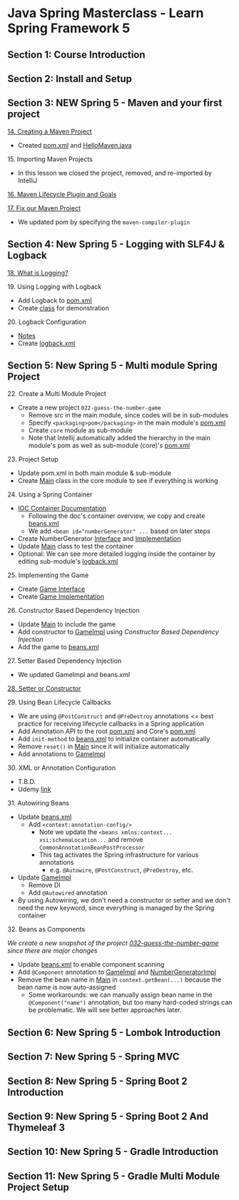 # Java Spring Masterclass - Learn Spring Framework 5

## Section 1: Course Introduction

## Section 2: Install and Setup

## Section 3: NEW Spring 5 - Maven and your first project

[14. Creating a Maven Project](014_hello-maven/)
- Created [pom.xml](014_hello-maven/pom.xml) and [HelloMaven.java](014_hello-maven/src/main/java/academy/learnprogramming/HelloMaven.java)

15\. Importing Maven Projects

- In this lesson we closed the project, removed, and re-imported by IntelliJ

[16. Maven Lifecycle Plugin and Goals](016_maven-lifecycle.md)

[17. Fix our Maven Project](014_hello-maven/pom.xml)

- We updated pom by specifying the `maven-compiler-plugin`

## Section 4: New Spring 5 - Logging with SLF4J & Logback

[18. What is Logging?](018_logging.md)

19\. Using Logging with Logback
- Add Logback to [pom.xml](014_hello-maven/pom.xml)
- Create [class](014_hello-maven/src/main/java/academy/learnprogramming/L19Logback.java) for demonstration

20\. Logback Configuration
- [Notes](020_logback_config.md)
- Create [logback.xml](014_hello-maven/src/main/resources/logback.xml)

## Section 5: New Spring 5 - Multi module Spring Project

22\. Create a Multi Module Project
- Create a new project `022-guess-the-number-game`
    - Remove src in the main module, since codes will be in sub-modules
    - Specify ```<packaging>pom</packaging>``` in the main module's [pom.xml](022-guess-the-number-game/pom.xml)
    - Create `core` module as sub-module
    - Note that Intellij automatically added the hierarchy in the main module's pom as well as sub-module (core)'s [pom.xml](022-guess-the-number-game/core/pom.xml)

23\. Project Setup
- Update pom.xml in both main module & sub-module
- Create [Main](022-guess-the-number-game/core/src/main/java/academy/learnprogramming/Main.java) class in the core module to see if everything is working

24\. Using a Spring Container
- [IOC Container Documentation](https://docs.spring.io/spring-framework/reference/core/beans.html)
    - Following the doc's container overview, we copy and create [beans.xml](022-guess-the-number-game/core/src/main/resources/beans.xml)
    - We add `<bean id="numberGenerator" ...` based on later steps
- Create NumberGenerator [Interface](022-guess-the-number-game/core/src/main/java/academy/learnprogramming/NumberGenerator.java) and [Implementation](022-guess-the-number-game/core/src/main/java/academy/learnprogramming/NumberGeneratorImpl.java)
- Update [Main](022-guess-the-number-game/core/src/main/java/academy/learnprogramming/Main.java) class to test the container
- Optional: We can see more detailed logging inside the container by editing sub-module's [logback.xml](022-guess-the-number-game/core/src/main/resources/logback.xml)

25\. Implementing the Game
- Create [Game Interface](022-guess-the-number-game/core/src/main/java/academy/learnprogramming/Game.java)
- Create [Game Implementation](022-guess-the-number-game/core/src/main/java/academy/learnprogramming/GameImpl.java)

26\. Constructor Based Dependency Injection
- Update [Main](022-guess-the-number-game/core/src/main/java/academy/learnprogramming/Main.java) to include the game
- Add constructor to [GameImpl](022-guess-the-number-game/core/src/main/java/academy/learnprogramming/GameImpl.java) using _Constructor Based Dependency Injection_
- Add the game to [beans.xml](022-guess-the-number-game/core/src/main/resources/beans.xml)

27\. Setter Based Dependency Injection
- We updated GameImpl and beans.xml

[28. Setter or Constructor](028_setter_or_constructor.md)

29\. Using Bean Lifecycle Callbacks
- We are using `@PostConstruct` and `@PreDestroy` annotations <= best practice for receiving lifecycle callbacks in a Spring application
- Add Annotation API to the root [pom.xml](022-guess-the-number-game/pom.xml) and Core's [pom.xml](022-guess-the-number-game/core/pom.xml)
- Add `init-method` to [beans.xml](022-guess-the-number-game/core/src/main/resources/beans.xml) to initialize container automatically
- Remove `reset()` in [Main](022-guess-the-number-game/core/src/main/java/academy/learnprogramming/Main.java) since it will initialize automatically
- Add annotations to [GameImpl](022-guess-the-number-game/core/src/main/java/academy/learnprogramming/GameImpl.java)

30\. XML or Annotation Configuration
- T.B.D.
- Udemy [link](https://www.udemy.com/course/java-spring-framework-masterclass/learn/lecture/10336420)

31\. Autowiring Beans
- Update [beans.xml](/022-guess-the-number-game/core/src/main/resources/beans.xml)
    - Add `<context:annotation-config/>`
        - Note we update the `<beans xmlns:context... xsi:schemaLocation...` and remove `CommonAnnotationBeanPostProcessor`
        - This tag activates the Spring infrastructure for various annotations
            - e.g. `@Autowire`, `@PostConstruct`, `@PreDestroy`, etc.
- Update [GameImpl](022-guess-the-number-game/core/src/main/java/academy/learnprogramming/GameImpl.java)
    - Remove DI
    - Add `@Autowired` annotation
- By using Autowiring, we don't need a constructor or setter and we don't need the new keyword, since everything is managed by the Spring container

32\. Beans as Components

_We create a new snapshot of the project [032-guess-the-number-game](032-guess-the-number-game/) since there are major changes_
- Update [beans.xml](032-guess-the-number-game/core/src/main/resources/beans.xml) to enable component scanning
- Add `@Component` annotation to [GameImpl](032-guess-the-number-game/core/src/main/java/academy/learnprogramming/GameImpl.java) and [NumberGeneratorImpl](/032-guess-the-number-game/core/src/main/java/academy/learnprogramming/NumberGeneratorImpl.java)
- Remove the bean name in [Main](032-guess-the-number-game/core/src/main/java/academy/learnprogramming/Main.java) in `context.getBean(...)` because the bean name is now auto-assigned
    - Some workarounds: we can manually assign bean name in the `@Component("name")` annotation, but too many hard-coded strings can be problematic. We will see better approaches later.

## Section 6: New Spring 5 - Lombok Introduction

## Section 7: New Spring 5 - Spring MVC

## Section 8: New Spring 5 - Spring Boot 2 Introduction

## Section 9: New Spring 5 - Spring Boot 2 And Thymeleaf 3

## Section 10: New Spring 5 - Gradle Introduction

## Section 11: New Spring 5 - Gradle Multi Module Project Setup